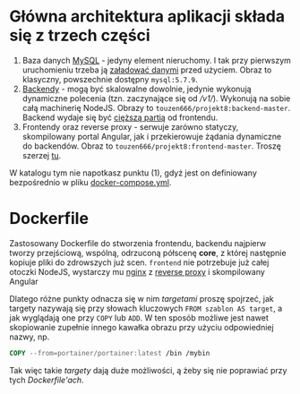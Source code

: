 # Główna architektura aplikacji składa się z trzech części

1. Baza danych [MySQL](https://www.mysql.com/) - jedyny element nieruchomy. I tak przy pierwszym uruchomieniu trzeba 
ją [załadować danymi](/docs/outsourcing_pl.sql) przed użyciem. Obraz to klasyczny, powszechnie dostępny `mysql:5.7.9`.
2. [Backendy](backend/README.md) - mogą być skalowalne dowolnie, jedynie wykonują dynamiczne polecenia (tzn. zaczynające się od _/v1/_). Wykonują na
sobie całą machinerię NodeJS. Obrazy to `touzen666/projekt8:backend-master`. Backend wydaje się być [cięższą partią](https://hub.docker.com/r/touzen666/projekt8/tags)
od frontendu.
3. Frontendy oraz reverse proxy - serwuje zarówno statyczy, skompilowany portal Angular, jak i przekierowuje żądania
dynamiczne do backendów. Obraz to `touzen666/projekt8:frontend-master`. Troszę szerzej [tu](frontend/README.md).

W katalogu tym nie napotkasz punktu (1), gdyż jest on definiowany bezpośrednio w pliku [docker-compose.yml](/docker-compose.yml).

# Dockerfile
Zastosowany Dockerfile do stworzenia frontendu, backendu najpierw tworzy przejściową, wspólną, odrzuconą półscenę **core**,
z której następnie kopiuje pliki do zdrowszych już scen. `frontend` nie potrzebuje już całej otoczki NodeJS, wystarczy
mu [nginx](https://www.nginx.com/) z [reverse proxy](https://blogs.technet.microsoft.com/plitpro/2013/05/14/reverse-proxy-w-iis/) i 
skompilowany Angular
 
Dlatego różne punkty odnacza się w nim _targetami_ proszę spojrzeć, jak targety nazywają się przy słowach kluczowych `FROM szablon AS target`,
a jak wyglądają one przy `COPY` lub `ADD`. W ten sposób możliwe jest nawet skopiowanie zupełnie innego kawałka obrazu przy użyciu odpowiedniej nazwy,
np. 
 
```dockerfile
COPY --from=portainer/portainer:latest /bin /mybin
````
 
Tak więc takie _targety_ dają duże możliwości, ą żeby się nie poprawiać przy tych _Dockerfile'ach_.

